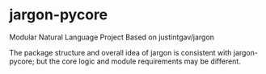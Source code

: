 # jargon-pycore
Modular Natural Language Project
Based on justintgav/jargon

The package structure and overall idea of jargon is consistent with jargon-pycore;
but the core logic and module requirements may be different.

